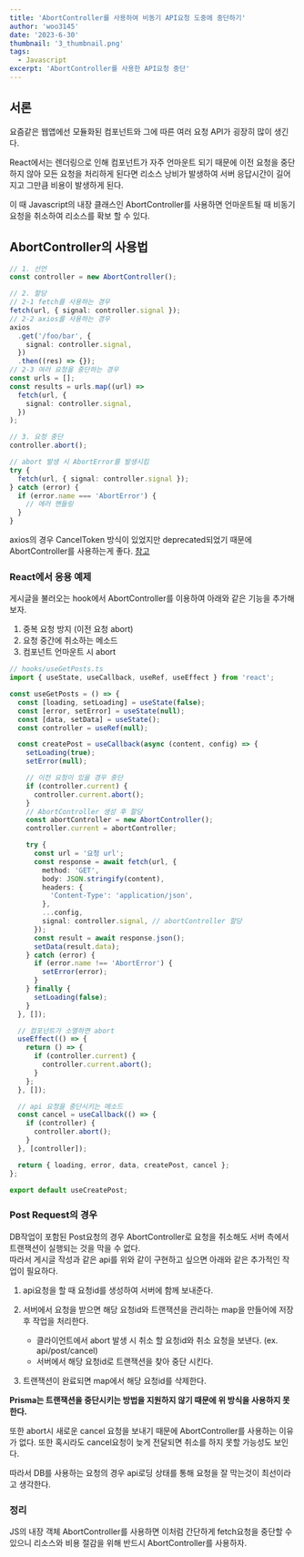 ```yaml
---
title: 'AbortController를 사용하여 비동기 API요청 도중에 중단하기'
author: 'woo3145'
date: '2023-6-30'
thumbnail: '3_thumbnail.png'
tags:
  - Javascript
excerpt: 'AbortController를 사용한 API요청 중단'
---
```


## 서론

요즘같은 웹앱에선 모듈화된 컴포넌트와 그에 따른 여러 요청 API가 굉장히 많이 생긴다.

React에서는 렌더링으로 인해 컴포넌트가 자주 언마운트 되기 때문에 이전 요청을 중단하지 않아 모든 요청을 처리하게 된다면 리소스 낭비가 발생하여 서버 응답시간이 길어지고 그만큼 비용이 발생하게 된다.

이 때 Javascript의 내장 클래스인 AbortController를 사용하면 언마운트될 때 비동기 요청을 취소하여 리소스를 확보 할 수 있다.

## AbortController의 사용법

```ts
// 1. 선언
const controller = new AbortController();

// 2. 할당
// 2-1 fetch를 사용하는 경우
fetch(url, { signal: controller.signal });
// 2-2 axios를 사용하는 경우
axios
  .get('/foo/bar', {
    signal: controller.signal,
  })
  .then((res) => {});
// 2-3 여러 요청을 중단하는 경우
const urls = [];
const results = urls.map((url) =>
  fetch(url, {
    signal: controller.signal,
  })
);

// 3. 요청 중단
controller.abort();

// abort 발생 시 AbortError를 발생시킴
try {
  fetch(url, { signal: controller.signal });
} catch (error) {
  if (error.name === 'AbortError') {
    // 에러 핸들링
  }
}
```

axios의 경우 CancelToken 방식이 있었지만 deprecated되었기 때문에 AbortController를 사용하는게 좋다. [참고](https://github.com/axios/axios#cancellation)

### React에서 응용 예제

게시글을 불러오는 hook에서 AbortController를 이용하여 아래와 같은 기능을 추가해보자.

1. 중복 요청 방지 (이전 요청 abort)
2. 요청 중간에 취소하는 메소드
3. 컴포넌트 언마운트 시 abort

```ts
// hooks/useGetPosts.ts
import { useState, useCallback, useRef, useEffect } from 'react';

const useGetPosts = () => {
  const [loading, setLoading] = useState(false);
  const [error, setError] = useState(null);
  const [data, setData] = useState();
  const controller = useRef(null);

  const createPost = useCallback(async (content, config) => {
    setLoading(true);
    setError(null);

    // 이전 요청이 있을 경우 중단
    if (controller.current) {
      controller.current.abort();
    }
    // AbortController 생성 후 할당
    const abortController = new AbortController();
    controller.current = abortController;

    try {
      const url = '요청 url';
      const response = await fetch(url, {
        method: 'GET',
        body: JSON.stringify(content),
        headers: {
          'Content-Type': 'application/json',
        },
        ...config,
        signal: controller.signal, // abortController 할당
      });
      const result = await response.json();
      setData(result.data);
    } catch (error) {
      if (error.name !== 'AbortError') {
        setError(error);
      }
    } finally {
      setLoading(false);
    }
  }, []);

  // 컴포넌트가 소멸하면 abort
  useEffect(() => {
    return () => {
      if (controller.current) {
        controller.current.abort();
      }
    };
  }, []);

  // api 요청을 중단시키는 메소드
  const cancel = useCallback(() => {
    if (controller) {
      controller.abort();
    }
  }, [controller]);

  return { loading, error, data, createPost, cancel };
};

export default useCreatePost;
```

### Post Request의 경우

DB작업이 포함된 Post요청의 경우 AbortController로 요청을 취소해도 서버 측에서 트랜잭션이 실행되는 것을 막을 수 없다.  
따라서 게시글 작성과 같은 api를 위와 같이 구현하고 싶으면 아래와 같은 추가적인 작업이 필요하다.

1. api요청을 할 때 요청id를 생성하여 서버에 함께 보내준다.
2. 서버에서 요청을 받으면 해당 요청id와 트랜잭션을 관리하는 map을 만들어에 저장 후 작업을 처리한다.

   - 클라이언트에서 abort 발생 시 취소 할 요청id와 취소 요청을 보낸다. (ex. api/post/cancel)
   - 서버에서 해당 요청id로 트랜잭션을 찾아 중단 시킨다.

3. 트랜잭션이 완료되면 map에서 해당 요청id를 삭제한다.

**Prisma는 트랜잭션을 중단시키는 방법을 지원하지 않기 때문에 위 방식을 사용하지 못한다.**

또한 abort시 새로운 cancel 요청을 보내기 때문에 AbortController를 사용하는 이유가 없다. 또한 혹시라도 cancel요청이 늦게 전달되면 취소를 하지 못할 가능성도 보인다.

따라서 DB를 사용하는 요청의 경우 api로딩 상태를 통해 요청을 잘 막는것이 최선이라고 생각한다.

### 정리

JS의 내장 객체 AbortController를 사용하면 이처럼 간단하게 fetch요청을 중단할 수 있으니 리소스와 비용 절감을 위해 반드시 AbortController를 사용하자.
